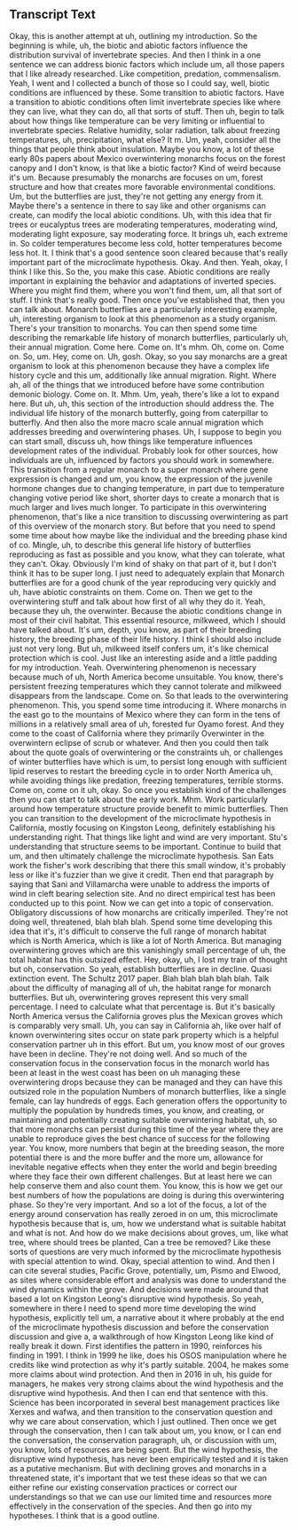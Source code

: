 ## Transcript Text

Okay, this is another attempt at uh, outlining my introduction. So the beginning is while, uh, the biotic and abiotic factors influence the distribution survival of invertebrate species. And then I think in a one sentence we can address bionic factors which include um, all those papers that I like already researched. Like competition, predation, commensalism. Yeah, I went and I collected a bunch of those so I could say, well, biotic conditions are influenced by these. Some transition to abiotic factors. Have a transition to abiotic conditions often limit invertebrate species like where they can live, what they can do, all that sorts of stuff. Then uh, begin to talk about how things like temperature can be very limiting or influential to invertebrate species. Relative humidity, solar radiation, talk about freezing temperatures, uh, precipitation, what else? It m. Um, yeah, consider all the things that people think about insulation. Maybe you know, a lot of these early 80s papers about Mexico overwintering monarchs focus on the forest canopy and I don't know, is that like a biotic factor? Kind of weird because it's um. Because presumably the monarchs are focuses on um, forest structure and how that creates more favorable environmental conditions. Um, but the butterflies are just, they're not getting any energy from it. Maybe there's a sentence in there to say like and other organisms can create, can modify the local abiotic conditions. Uh, with this idea that fir trees or eucalyptus trees are moderating temperatures, moderating wind, moderating light exposure, say moderating force. It brings uh, each extreme in. So colder temperatures become less cold, hotter temperatures become less hot. It. I think that's a good sentence soon cleared because that's really important part of the microclimate hypothesis. Okay. And then. Yeah, okay, I think I like this. So the, you make this case. Abiotic conditions are really important in explaining the behavior and adaptations of inverted species. Where you might find them, where you won't find them, um, all that sort of stuff. I think that's really good. Then once you've established that, then you can talk about. Monarch butterflies are a particularly interesting example, uh, interesting organism to look at this phenomenon as a study organism. There's your transition to monarchs. You can then spend some time describing the remarkable life history of monarch butterflies, particularly uh, their annual migration. Come here. Come on. It's mhm. Oh, come on. Come on. So, um. Hey, come on. Uh, gosh. Okay, so you say monarchs are a great organism to look at this phenomenon because they have a complex life history cycle and this um, additionally like annual migration. Right. Where ah, all of the things that we introduced before have some contribution demonic biology. Come on. It. Mhm. Um, yeah, there's like a lot to expand here. But uh, uh, this section of the introduction should address the. The individual life history of the monarch butterfly, going from caterpillar to butterfly. And then also the more macro scale annual migration which addresses breeding and overwintering phases. Uh, I suppose to begin you can start small, discuss uh, how things like temperature influences development rates of the individual. Probably look for other sources, how individuals are uh, influenced by factors you should work in somewhere. This transition from a regular monarch to a super monarch where gene expression is changed and um, you know, the expression of the juvenile hormone changes due to changing temperature, in part due to temperature changing votive period like short, shorter days to create a monarch that is much larger and lives much longer. To participate in this overwintering phenomenon, that's like a nice transition to discussing overwintering as part of this overview of the monarch story. But before that you need to spend some time about how maybe like the individual and the breeding phase kind of co. Mingle, uh, to describe this general life history of butterflies reproducing as fast as possible and you know, what they can tolerate, what they can't. Okay. Obviously I'm kind of shaky on that part of it, but I don't think it has to be super long. I just need to adequately explain that Monarch butterflies are for a good chunk of the year reproducing very quickly and uh, have abiotic constraints on them. Come on. Then we get to the overwintering stuff and talk about how first of all why they do it. Yeah, because they uh, the overwinter. Because the abiotic conditions change in most of their civil habitat. This essential resource, milkweed, which I should have talked about. It's um, depth, you know, as part of their breeding history, the breeding phase of their life history. I think I should also include just not very long. But uh, milkweed itself confers um, it's like chemical protection which is cool. Just like an interesting aside and a little padding for my introduction. Yeah. Overwintering phenomenon is necessary because much of uh, North America become unsuitable. You know, there's persistent freezing temperatures which they cannot tolerate and milkweed disappears from the landscape. Come on. So that leads to the overwintering phenomenon. This, you spend some time introducing it. Where monarchs in the east go to the mountains of Mexico where they can form in the tens of millions in a relatively small area of uh, forested fur Oyamo forest. And they come to the coast of California where they primarily Overwinter in the overwintern eclipse of scrub or whatever. And then you could then talk about the quote goals of overwintering or the constraints uh, or challenges of winter butterflies have which is um, to persist long enough with sufficient lipid reserves to restart the breeding cycle in to order North America uh, while avoiding things like predation, freezing temperatures, terrible storms. Come on, come on it uh, okay. So once you establish kind of the challenges then you can start to talk about the early work. Mhm. Work particularly around how temperature structure provide benefit to mimic butterflies. Then you can transition to the development of the microclimate hypothesis in California, mostly focusing on Kingston Leong, definitely establishing his understanding right. That things like light and wind are very important. Stu's understanding that structure seems to be important. Continue to build that um, and then ultimately challenge the microclimate hypothesis. San Eats work the fisher's work describing that there this small window, it's probably less or like it's fuzzier than we give it credit. Then end that paragraph by saying that Sani and Villamarcha were unable to address the imports of wind in cleft bearing selection site. And no direct empirical test has been conducted up to this point. Now we can get into a topic of conservation. Obligatory discussions of how monarchs are critically imperiled. They're not doing well, threatened, blah blah blah. Spend some time developing this idea that it's, it's difficult to conserve the full range of monarch habitat which is North America, which is like a lot of North America. But managing overwintering groves which are this vanishingly small percentage of uh, the total habitat has this outsized effect. Hey, okay, uh, I lost my train of thought but oh, conservation. So yeah, establish butterflies are in decline. Quasi extinction event. The Schultz 2017 paper. Blah blah blah blah blah. Talk about the difficulty of managing all of uh, the habitat range for monarch butterflies. But uh, overwintering groves represent this very small percentage. I need to calculate what that percentage is. But it's basically North America versus the California groves plus the Mexican groves which is comparably very small. Uh, you can say in California ah, like over half of known overwintering sites occur on state park property which is a helpful conservation partner uh in this effort. But um, you know most of our groves have been in decline. They're not doing well. And so much of the conservation focus in the conservation focus in the monarch world has been at least in the west coast has been on uh managing these overwintering drops because they can be managed and they can have this outsized role in the population Numbers of monarch butterflies, like a single female, can lay hundreds of eggs. Each generation offers the opportunity to multiply the population by hundreds times, you know, and creating, or maintaining and potentially creating suitable overwintering habitat, uh, so that more monarchs can persist during this time of the year where they are unable to reproduce gives the best chance of success for the following year. You know, more numbers that begin at the breeding season, the more potential there is and the more buffer and the more um, allowance for inevitable negative effects when they enter the world and begin breeding where they face their own different challenges. But at least here we can help conserve them and also count them. You know, this is how we get our best numbers of how the populations are doing is during this overwintering phase. So they're very important. And so a lot of the focus, a lot of the energy around conservation has really zeroed in on um, this microclimate hypothesis because that is, um, how we understand what is suitable habitat and what is not. And how do we make decisions about groves, um, like what tree, where should trees be planted, Can a tree be removed? Like these sorts of questions are very much informed by the microclimate hypothesis with special attention to wind. Okay, special attention to wind. And then I can cite several studies, Pacific Grove, potentially, um, Pismo and Elwood, as sites where considerable effort and analysis was done to understand the wind dynamics within the grove. And decisions were made around that based a lot on Kingston Leong's disruptive wind hypothesis. So yeah, somewhere in there I need to spend more time developing the wind hypothesis, explicitly tell um, a narrative about it where probably at the end of the microclimate hypothesis discussion and before the conservation discussion and give a, a walkthrough of how Kingston Leong like kind of really break it down. First identifies the pattern in 1990, reinforces his finding in 1991. I think in 1999 he like, does his OSOS manipulation where he credits like wind protection as why it's partly suitable. 2004, he makes some more claims about wind protection. And then in 2016 in uh, his guide for managers, he makes very strong claims about the wind hypothesis and the disruptive wind hypothesis. And then I can end that sentence with this. Science has been incorporated in several best management practices like Xerxes and wafwa, and then transition to the conservation question and why we care about conservation, which I just outlined. Then once we get through the conservation, then I can talk about um, you know, or I can end the conversation, the conservation paragraph, uh, or discussion with um, you know, lots of resources are being spent. But the wind hypothesis, the disruptive wind hypothesis, has never been empirically tested and it is taken as a putative mechanism. But with declining groves and monarchs in a threatened state, it's important that we test these ideas so that we can either refine our existing conservation practices or correct our understandings so that we can use our limited time and resources more effectively in the conservation of the species. And then go into my hypotheses. I think that is a good outline.